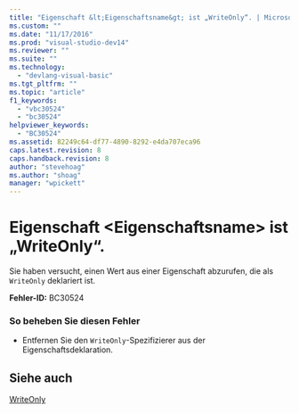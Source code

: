 ```yaml
---
title: "Eigenschaft &lt;Eigenschaftsname&gt; ist „WriteOnly“. | Microsoft Docs"
ms.custom: ""
ms.date: "11/17/2016"
ms.prod: "visual-studio-dev14"
ms.reviewer: ""
ms.suite: ""
ms.technology: 
  - "devlang-visual-basic"
ms.tgt_pltfrm: ""
ms.topic: "article"
f1_keywords: 
  - "vbc30524"
  - "bc30524"
helpviewer_keywords: 
  - "BC30524"
ms.assetid: 82249c64-df77-4890-8292-e4da707eca96
caps.latest.revision: 8
caps.handback.revision: 8
author: "stevehoag"
ms.author: "shoag"
manager: "wpickett"
---
```

# Eigenschaft &lt;Eigenschaftsname&gt; ist „WriteOnly“.
Sie haben versucht, einen Wert aus einer Eigenschaft abzurufen, die als `WriteOnly` deklariert ist.  
  
 **Fehler\-ID:** BC30524  
  
### So beheben Sie diesen Fehler  
  
-   Entfernen Sie den `WriteOnly`\-Spezifizierer aus der Eigenschaftsdeklaration.  
  
## Siehe auch  
 [WriteOnly](../../visual-basic/language-reference/modifiers/writeonly.md)